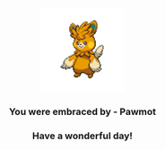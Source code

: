 <p align="center">
    <img src="https://raw.githubusercontent.com/PokeAPI/sprites/master/sprites/pokemon/923.png" width="150" height="150">
</p>
<h3 align="center">You were embraced by - <b>Pawmot</b></h3>
<h3 align="center">Have a wonderful day!</h3>
